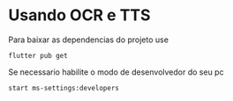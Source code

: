 # Usando OCR e TTS

Para baixar as dependencias do projeto use

```
flutter pub get
```

Se necessario habilite o modo de desenvolvedor do seu pc

```
start ms-settings:developers
```
